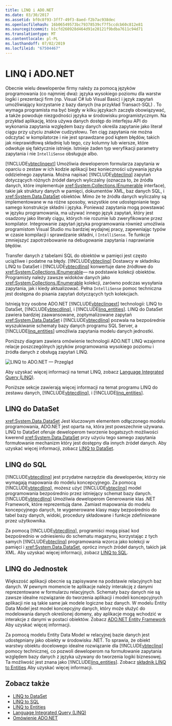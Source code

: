 ```yaml
---
title: LINQ i ADO.NET
ms.date: 03/30/2017
ms.assetid: bf0c8f93-3ff7-49f3-8aed-f2b7ac938dec
ms.openlocfilehash: 16b06549573bc79378539cf7f5ccdcb60c812e81
ms.sourcegitcommit: b1cfd260928d464d91e20121f9bdba7611c94d71
ms.translationtype: MT
ms.contentlocale: pl-PL
ms.lasthandoff: 07/02/2019
ms.locfileid: "67504467"
---
```

# <a name="linq-and-adonet"></a>LINQ i ADO.NET
Obecnie wielu deweloperów firmy należy za pomocą języków programowania (co najmniej dwa): języka wysokiego poziomu dla warstw logiki i prezentacji firm (np. Visual C# lub Visual Basic) i język zapytań umożliwiający korzystanie z bazy danych (na przykład Transact-SQL) . To wymaga programista ma być biegły w kilku językach zaczęła obowiązywać, a także powoduje niezgodności języka w środowisku programistycznym. Na przykład aplikację, która używa danych dostęp do interfejsu API do wykonania zapytania względem bazy danych określa zapytanie jako literał ciągu przy użyciu znaków cudzysłowu. Ten ciąg zapytania nie można odczytać w kompilatorze i nie jest sprawdzane pod kątem błędów, takich jak nieprawidłową składnię lub tego, czy kolumny lub wiersze, które odwołuje się faktycznie istnieje. Istnieje żaden typ weryfikacji parametry zapytania i nie `IntelliSense` obsługuje albo.  
  
 [!INCLUDE[vbteclinqext](../../../../includes/vbteclinqext-md.md)] Umożliwia deweloperom formularza zapytania w oparciu o zestaw w ich kodzie aplikacji bez konieczności używania języka oddzielnego zapytania. Można napisać [!INCLUDE[vbteclinq](../../../../includes/vbteclinq-md.md)] zapytań dotyczących różnych źródeł danych wyliczalny (oznacza to, że źródła danych, które implementuje <xref:System.Collections.IEnumerable> interface), takie jak struktury danych w pamięci, dokumentów XML, baz danych SQL, i <xref:System.Data.DataSet> obiektów. Mimo że te źródła danych wyliczalny są implementowane w na różne sposoby, wszystkie one udostępnianie tego samego konstrukcje składni i języka. Ponieważ zapytania mogą powstawać w języku programowania, ma używać innego język zapytań, który jest osadzony jako literały ciągu, których nie rozumie lub zweryfikowane przez kompilator. Integrowanie zapytań języka programowania również umożliwia programistom Visual Studio mu bardziej wydajnej pracy, zapewniając typów w czasie kompilacji i sprawdzanie składni, i `IntelliSense`. Te funkcje zmniejszyć zapotrzebowanie na debugowanie zapytania i naprawianie błędów.  
  
 Transfer danych z tabelami SQL do obiektów w pamięci jest często uciążliwe i podatne na błędy. [!INCLUDE[vbteclinq](../../../../includes/vbteclinq-md.md)] Dostawcy w składniku LINQ to DataSet i [!INCLUDE[vbtecdlinq](../../../../includes/vbtecdlinq-md.md)] konwertuje dane źródłowe do <xref:System.Collections.IEnumerable>— na podstawie kolekcji obiektów. Programisty należy zawsze widoków danych jako <xref:System.Collections.IEnumerable> kolekcji, zarówno podczas wysyłania zapytania, jak i kiedy aktualizować. Pełna `IntelliSense` pomoc techniczna jest dostępna do pisania zapytań dotyczących tych kolekcjach.  
  
 Istnieją trzy osobne ADO.NET [!INCLUDE[vbteclinqext](../../../../includes/vbteclinqext-md.md)] technologii: LINQ to DataSet, [!INCLUDE[vbtecdlinq](../../../../includes/vbtecdlinq-md.md)], i [!INCLUDE[linq_entities](../../../../includes/linq-entities-md.md)]. LINQ do DataSet zawiera bardziej zaawansowane, zoptymalizowane zapytań <xref:System.Data.DataSet> i [!INCLUDE[vbtecdlinq](../../../../includes/vbtecdlinq-md.md)] pozwala na bezpośrednie wyszukiwanie schematy bazy danych programu SQL Server, a [!INCLUDE[linq_entities](../../../../includes/linq-entities-md.md)] umożliwia zapytania modelu danych jednostki.  
  
 Poniższy diagram zawiera omówienie technologii ADO.NET LINQ wzajemne relacje poszczególnych języków programowania wysokiego poziomu i źródła danych z obsługą zapytań LINQ.  
  
 ![LINQ to ADO.NET — Przegląd](../../../../docs/framework/data/adonet/media/dpue-linqtoadonetoverview-bpuedev11.gif "DPUE_LinqToAdoNetOverview_bpuedev11")  
  
 Aby uzyskać więcej informacji na temat LINQ, zobacz [Language Integrated Query (LINQ)](../../../csharp/programming-guide/concepts/linq/index.md).
  
 Poniższe sekcje zawierają więcej informacji na temat programu LINQ do zestawu danych, [!INCLUDE[vbtecdlinq](../../../../includes/vbtecdlinq-md.md)], i [!INCLUDE[linq_entities](../../../../includes/linq-entities-md.md)].  
  
## <a name="linq-to-dataset"></a>LINQ do DataSet  
 <xref:System.Data.DataSet> Jest kluczowym elementem odłączonego modelu programowania, ADO.NET jest oparta na, która jest powszechnie używana. LINQ to DataSet oferuje deweloperom tworzenie bogatszych możliwości kwerend <xref:System.Data.DataSet> przy użyciu tego samego zapytania formułowanie mechanizm który jest dostępny dla innych źródeł danych. Aby uzyskać więcej informacji, zobacz [LINQ to DataSet](../../../../docs/framework/data/adonet/linq-to-dataset.md).  
  
## <a name="linq-to-sql"></a>LINQ do SQL  
 [!INCLUDE[vbtecdlinq](../../../../includes/vbtecdlinq-md.md)] jest przydatne narzędzie dla deweloperów, którzy nie wymagają mapowania do modelu koncepcyjnego. Za pomocą [!INCLUDE[vbtecdlinq](../../../../includes/vbtecdlinq-md.md)], możesz użyć [!INCLUDE[vbteclinq](../../../../includes/vbteclinq-md.md)] model programowania bezpośrednio przez istniejący schemat bazy danych. [!INCLUDE[vbtecdlinq](../../../../includes/vbtecdlinq-md.md)] Umożliwia deweloperom Generowanie klas .NET Framework, które reprezentują dane. Zamiast mapowania do modelu koncepcyjnego danych, te wygenerowane klasy mapy bezpośrednio do tabel bazy danych, widoki, procedury składowane i funkcje zdefiniowane przez użytkownika.  
  
 Za pomocą [!INCLUDE[vbtecdlinq](../../../../includes/vbtecdlinq-md.md)], programiści mogą pisać kod bezpośrednio w odniesieniu do schematu magazynu, korzystając z tych samych [!INCLUDE[vbteclinq](../../../../includes/vbteclinq-md.md)] programowania wzorca jako kolekcji w pamięci i <xref:System.Data.DataSet>, oprócz innych źródeł danych, takich jak XML. Aby uzyskać więcej informacji, zobacz [LINQ to SQL](../../../../docs/framework/data/adonet/sql/linq/index.md).  
  
## <a name="linq-to-entities"></a>LINQ do Jednostek  
 Większość aplikacji obecnie są zapisywane na podstawie relacyjnych baz danych. W pewnym momencie te aplikacje należy interakcję z danymi reprezentowane w formularzu relacyjnych. Schematy bazy danych nie są zawsze idealne rozwiązanie do tworzenia aplikacji i modeli koncepcyjnych aplikacji nie są takie same jak modele logiczne baz danych. W modelu Entity Data Model jest model koncepcyjny danych, który może służyć do modelowania danych określonej domeny, aby aplikacje mogą wchodzić w interakcje z danymi w postaci obiektów. Zobacz [ADO.NET Entity Framework](../../../../docs/framework/data/adonet/ef/index.md) Aby uzyskać więcej informacji.  
  
 Za pomocą modelu Entity Data Model w relacyjnej bazie danych jest udostępniany jako obiekty w środowisku .NET. To sprawia, że obiekt warstwy obiektu docelowego idealne rozwiązanie dla [!INCLUDE[vbteclinq](../../../../includes/vbteclinq-md.md)] pomocy technicznej, co pozwoli deweloperom na formułowanie zapytania względem bazy danych z języka używany do tworzenia logiki biznesowej. Ta możliwość jest znana jako [!INCLUDE[linq_entities](../../../../includes/linq-entities-md.md)]. Zobacz [składnik LINQ to Entities](../../../../docs/framework/data/adonet/ef/language-reference/linq-to-entities.md) Aby uzyskać więcej informacji.  
  
## <a name="see-also"></a>Zobacz także

- [LINQ to DataSet](../../../../docs/framework/data/adonet/linq-to-dataset.md)
- [LINQ to SQL](../../../../docs/framework/data/adonet/sql/linq/index.md)
- [LINQ to Entities](../../../../docs/framework/data/adonet/ef/language-reference/linq-to-entities.md)
- [Language Integrated Query (LINQ)](../../../csharp/programming-guide/concepts/linq/index.md)
- [Omówienie ADO.NET](ado-net-overview.md)
